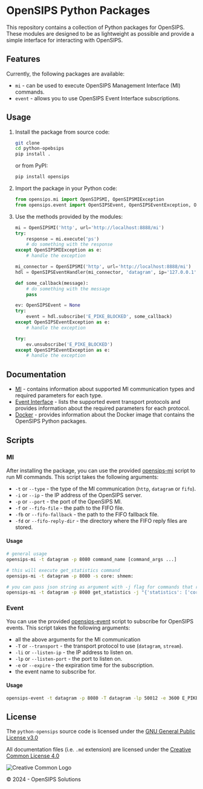 # OpenSIPS Python Packages

This repository contains a collection of Python packages for OpenSIPS. These modules are designed to be as lightweight as possible and provide a simple interface for interacting with OpenSIPS.

## Features

Currently, the following packages are available:
- `mi` - can be used to execute OpenSIPS Management Interface (MI) commands.
- `event` - allows you to use OpenSIPS Event Interface subscriptions.

## Usage

1. Install the package from source code:
    
    ```bash
    git clone
    cd python-opebsips
    pip install .
    ```

    or from PyPI:

    ```bash
    pip install opensips
    ```

2. Import the package in your Python code:

    ```python
    from opensips.mi import OpenSIPSMI, OpenSIPSMIException
    from opensips.event import OpenSIPSEvent, OpenSIPSEventException, OpenSIPSEventHandler
    ```

3. Use the methods provided by the modules:

    ```python
    mi = OpenSIPSMI('http', url='http://localhost:8888/mi')
    try:
        response = mi.execute('ps')
        # do something with the response
    except OpenSIPSMIException as e:
        # handle the exception
    ```

    ```python
    mi_connector = OpenSIPSMI('http', url='http://localhost:8888/mi')
    hdl = OpenSIPSEventHandler(mi_connector, 'datagram', ip='127.0.0.1', port=50012)

    def some_callback(message):
        # do something with the message
        pass
    
    ev: OpenSIPSEvent = None
    try:
        event = hdl.subscribe('E_PIKE_BLOCKED', some_callback)
    except OpenSIPSEventException as e:
        # handle the exception

    try:
        ev.unsubscribe('E_PIKE_BLOCKED')
    except OpenSIPSEventException as e:
        # handle the exception
    ```

## Documentation

* [MI](docs/mi.md) - contains information about supported MI communication types and required parameters for each type.
* [Event Interface](docs/event.md) - lists the supported event transport protocols and provides information about the required parameters for each protocol.
* [Docker](docker/docker.md) - provides information about the Docker image that contains the OpenSIPS Python packages.

## Scripts
### MI
After installing the package, you can use the provided [opensips-mi](opensips/mi/__main__.py) script to run MI commands. This script takes the following arguments:
- `-t` or `--type` - the type of the MI communication (`http`, `datagram` or `fifo`).
- `-i` or `--ip` - the IP address of the OpenSIPS server.
- `-p` or `--port` - the port of the OpenSIPS MI.
- `-f` or `--fifo-file` - the path to the FIFO file.
- `-fb` or `--fifo-fallback` - the path to the FIFO fallback file.
- `-fd` or `--fifo-reply-dir` - the directory where the FIFO reply files are stored.

#### Usage
```bash
# general usage
opensips-mi -t datagram -p 8080 command_name [command_args ...]

# this will execute get_statistics command
opensips-mi -t datagram -p 8080 -s core: shmem:

# you can pass json string as argument with -j flag for commands that require arrays as arguments
opensips-mi -t datagram -p 8080 get_statistics -j "{'statistics': ['core:', 'shmem:']}"
```

### Event
You can use the provided [opensips-event](opensips/event/__main__.py) script to subscribe for OpenSIPS events. This script takes the following arguments:
- all the above arguments for the MI communication
- `-T` or `--transport` - the transport protocol to use (`datagram`, `stream`).
- `-li` or `--listen-ip` - the IP address to listen on.
- `-lp` or `--listen-port` - the port to listen on.
- `-e` or `--expire` - the expiration time for the subscription.
- the event name to subscribe for.

#### Usage
```bash
opensips-event -t datagram -p 8080 -T datagram -lp 50012 -e 3600 E_PIKE_BLOCKED
```

## License

<!-- License source -->
[License-GPLv3]: https://www.gnu.org/licenses/gpl-3.0.en.html "GNU GPLv3"
[Logo-CC_BY]: https://i.creativecommons.org/l/by/4.0/88x31.png "Creative Common Logo"
[License-CC_BY]: https://creativecommons.org/licenses/by/4.0/legalcode "Creative Common License"

The `python-opensips` source code is licensed under the [GNU General Public License v3.0][License-GPLv3]

All documentation files (i.e. `.md` extension) are licensed under the [Creative Common License 4.0][License-CC_BY]

![Creative Common Logo][Logo-CC_BY]

© 2024 - OpenSIPS Solutions

